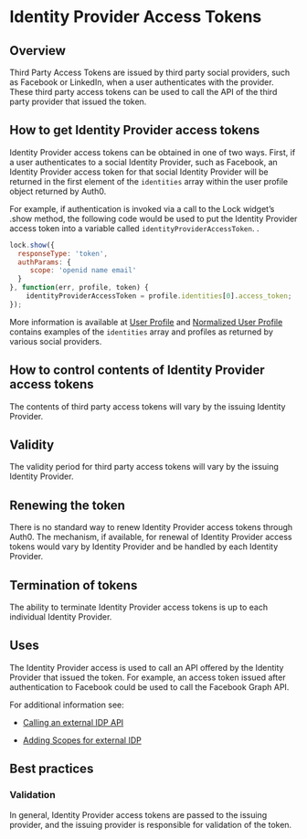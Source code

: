 # Identity Provider Access Tokens

## Overview

Third Party Access Tokens are issued by third party social providers, such as Facebook or LinkedIn, when a user authenticates with the provider.  These third party access tokens can be used to call the API of the third party provider that issued the token.

## How to get Identity Provider access tokens

Identity Provider access tokens can be obtained in one of two ways.  First, if a user authenticates to a social Identity Provider, such as Facebook, an Identity Provider access token for that social Identity Provider will be returned in the first element of the `identities` array within the user profile object returned by Auth0.

For example, if authentication is invoked via a call to the Lock widget’s .show method, the following code would be used to put the Identity Provider access token into a variable called `identityProviderAccessToken`. .

```js
lock.show({
  responseType: 'token',
  authParams: {
     scope: 'openid name email'
  }
}, function(err, profile, token) {
    identityProviderAccessToken = profile.identities[0].access_token;
});
```

More information is available at [User Profile](/user-profile) and [Normalized User Profile](/user-profile/normalized) contains examples of the `identities` array and profiles as returned by various social providers.

## How to control contents of Identity Provider access tokens

The contents of third party access tokens will vary by the issuing Identity Provider.

## Validity

The validity period for third party access tokens will vary by the issuing Identity Provider.

## Renewing the token

There is no standard way to renew Identity Provider access tokens through Auth0.  The mechanism, if available, for renewal of Identity Provider access tokens would vary by Identity Provider and be handled by each Identity Provider.

## Termination of tokens

The ability to terminate Identity Provider access tokens is up to each individual Identity Provider.

## Uses

The Identity Provider access is used to call an API offered by the Identity Provider that issued the token.  For example, an access token issued after authentication to Facebook could be used to call the Facebook Graph API.

For additional information see:
* [Calling an external IDP API](/what-to-do-once-the-user-is-logged-in/calling-an-external-idp-api)

* [Adding Scopes for external IDP](/what-to-do-once-the-user-is-logged-in/adding-scopes-for-an-external-idp)

## Best practices

### Validation

In general, Identity Provider access tokens are passed to the issuing provider, and the issuing provider is responsible for validation of the token.
